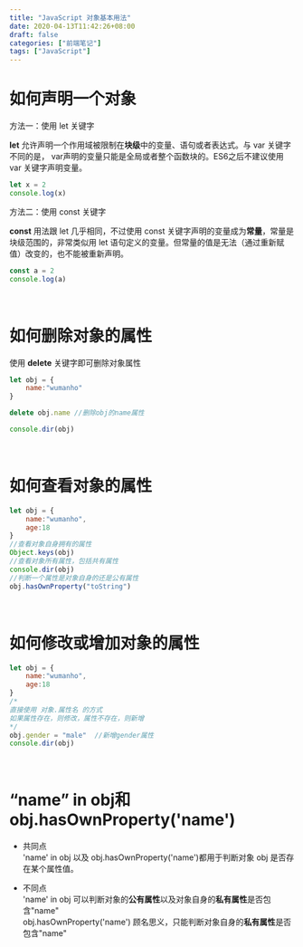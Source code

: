```yaml
---
title: "JavaScript 对象基本用法"
date: 2020-04-13T11:42:26+08:00
draft: false
categories: ["前端笔记"]
tags: ["JavaScript"]
---
```


# 如何声明一个对象  
  
方法一：使用 let 关键字  

**let** 允许声明一个作用域被限制在**块级**中的变量、语句或者表达式。与 var 关键字不同的是， var声明的变量只能是全局或者整个函数块的。ES6之后不建议使用 var 关键字声明变量。
```JavaScript
let x = 2
console.log(x)
```
方法二：使用 const 关键字   

**const** 用法跟 let 几乎相同，不过使用 const 关键字声明的变量成为**常量**，常量是块级范围的，非常类似用 let 语句定义的变量。但常量的值是无法（通过重新赋值）改变的，也不能被重新声明。
```JavaScript
const a = 2
console.log(a)
```
&nbsp;
&nbsp;  

# 如何删除对象的属性  
使用 **delete** 关键字即可删除对象属性
```JavaScript
let obj = {
    name:"wumanho"
}

delete obj.name //删除obj的name属性

console.dir(obj)
```
&nbsp;
&nbsp;  

# 如何查看对象的属性   
```JavaScript
let obj = {
    name:"wumanho",
    age:18
}
//查看对象自身拥有的属性
Object.keys(obj)
//查看对象所有属性，包括共有属性
console.dir(obj)
//判断一个属性是对象自身的还是公有属性
obj.hasOwnProperty("toString")
```
&nbsp;
&nbsp;  

# 如何修改或增加对象的属性  
```JavaScript
let obj = {
    name:"wumanho",
    age:18
}
/*
直接使用 对象.属性名 的方式
如果属性存在，则修改，属性不存在，则新增
*/
obj.gender = "male"  //新增gender属性
console.dir(obj)
```
&nbsp;
&nbsp;  

# “name” in obj和obj.hasOwnProperty('name') 

* 共同点   
'name' in obj  以及  obj.hasOwnProperty('name')都用于判断对象 obj 是否存在某个属性值。

* 不同点  
'name' in obj 可以判断对象的**公有属性**以及对象自身的**私有属性**是否包含"name"  
obj.hasOwnProperty('name') 顾名思义，只能判断对象自身的**私有属性**是否包含"name"